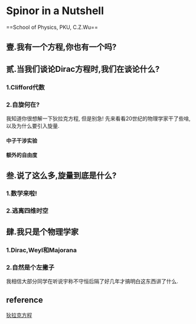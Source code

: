 # Spinor in a Nutshell

==School of Physics, PKU, C.Z.Wu==



## 壹.我有一个方程,你也有一个吗?

<!--讲一下Klein-Gordon方程的局限性.做因式分解,给出狄拉克方程-->

## 贰.当我们谈论Dirac方程时,我们在谈论什么?

<!--看到狄拉克方程.所以这个Gamma到底是什么玩意.psi又是什么,为什么能描述自旋-->

### 1.Clifford代数

<!--先给出一组满足条件的Gamma.然后给出抽象的Clifford代数Cl(1,3).再举其他例子如Cl(3,0) i j k-->

### 2.自旋何在?

我知道你很想解一下狄拉克方程, 但是别急! 先来看看20世纪的物理学家干了些啥, 以及为什么要引入旋量.

#### 中子干涉实验



#### 额外的自由度

<!--用具体的Gamma,尝试解一下Dirac Eq.自旋在哪里?-->

## 叁.说了这么多,旋量到底是什么?

<!--就是psi.然后用通俗的语言解释一下,是类似标量\矢量\张量的数学对象,可以想象为1/2维张量,或者给向量"开根号";有额外变换规则的复数向量;见视频...-->

### 1.数学来啦!

<!--整点群论.旋量群Spin(p,q)是特殊正交群SO(p,q)的双覆盖double cover.旋量-->

### 2.逃离四维时空

<!--构造任意维度的旋量-->

## 肆.我只是个物理学家

### 1.Dirac,Weyl和Majorana



### 2.自然是个左撇子

我相信大部分同学在听说宇称不守恒后隔了好几年才搞明白这东西讲了什么.



### 



## reference

[狄拉克方程]([dirac.pdf](https://warwick.ac.uk/fac/sci/physics/staff/academic/boyd/stuff/dirac.pdf))